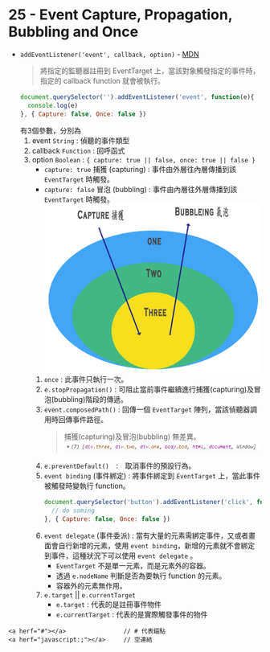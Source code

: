 # 25 - Event Capture, Propagation, Bubbling and Once

- `addEventListener('event', callback, option)` - [MDN](https://developer.mozilla.org/zh-CN/docs/Web/API/EventTarget/addEventListener)
  > 將指定的監聽器註冊到 EventTarget 上，當該對象觸發指定的事件時，指定的 callback function 就會被執行。
    ```js
    document.querySelector('').addEventListener('event', function(e){
      console.log(e)
    }, { Capture: false, Once: false })
    ```
    有3個參數，分別為
    1. event `String` : 偵聽的事件類型
    1. callback `Function` : 回呼函式
    1. option `Boolean` : `{ capture: true || false, once: true || false }`
        - `capture: true` 捕獲 (capturing) : 事件由外層往內層傳播到該 `EventTarget` 時觸發。
        - `capture: false` 冒泡 (bubbling) : 事件由內層往外層傳播到該 `EventTarget` 時觸發。
        ![event](event.png)
        1. `once` : 此事件只執行一次。
        1. `e.stopPropagation()` : 可阻止當前事件繼續進行捕獲(capturing)及冒泡(bubbling)階段的傳遞。
        1. `event.composedPath()` : 回傳一個 `EventTarget` 陣列，當該偵聽器調用時回傳事件路徑。
            > 捕獲(capturing)及冒泡(bubbling) 無差異。
            ![composedPath](composedPath.PNG)
        1. `e.preventDefault()`　:　取消事件的預設行為。
        1. `event binding` (事件綁定) : 將事件綁定到 `EventTarget` 上，當此事件被觸發時變執行 function。
            ```js
            document.querySelector('button').addEventListener('click', function(e){
              // do soming
            }, { Capture: false, Once: false })
            ```
        1. `event delegate` (事件委派) : 當有大量的元素需綁定事件，又或者畫面會自行新增的元素，使用 `event binding`，新增的元素就不會綁定到事件，這種狀況下可以使用 `event delegate` 。
            - `EventTarget` 不是單一元素，而是元素外的容器。
            - 透過 `e.nodeName` 判斷是否為要執行 function 的元素。
            - 容器外的元素無作用。
        1. `e.target` || `e.currentTarget`
            - `e.target` : 代表的是註冊事件物件
            - `e.currentTarget` : 代表的是實際觸發事件的物件


```JS
<a herf="#"></a>                // # 代表錨點
<a herf="javascript:;"></a>     // 空連結
```
